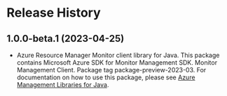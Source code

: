 # Release History

## 1.0.0-beta.1 (2023-04-25)

- Azure Resource Manager Monitor client library for Java. This package contains Microsoft Azure SDK for Monitor Management SDK. Monitor Management Client. Package tag package-preview-2023-03. For documentation on how to use this package, please see [Azure Management Libraries for Java](https://aka.ms/azsdk/java/mgmt).

